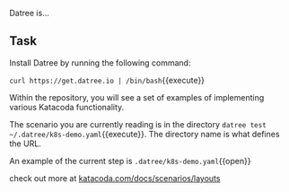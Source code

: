Datree is...

## Task

Install Datree by running the following command:

`curl https://get.datree.io | /bin/bash`{{execute}}

Within the repository, you will see a set of examples of implementing various Katacoda functionality.

The scenario you are currently reading is in the directory `datree test ~/.datree/k8s-demo.yaml`{{execute}}. The directory name is what defines the URL.

An example of the current step is `.datree/k8s-demo.yaml`{{open}}

check out more at [katacoda.com/docs/scenarios/layouts](https://datree.io)
